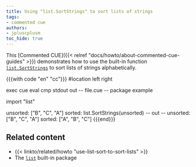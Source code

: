 ```yaml
---
title: Using "list.SortStrings" to sort lists of strings
tags:
- commented cue
authors:
- jpluscplusm
toc_hide: true
---
```


This [Commented CUE]({{< relref "docs/howto/about-commented-cue-guides" >}})
demonstrates how to use the built-in function
[`list.SortStrings`](https://pkg.go.dev/cuelang.org/go/pkg/list#SortStrings)
to sort lists of strings alphabetically.

<!--more-->

{{{with code "en" "cc"}}}
#location left right

exec cue eval
cmp stdout out
-- file.cue --
package example

import "list"

unsorted: ["B", "C", "A"]
sorted: list.SortStrings(unsorted)
-- out --
unsorted: ["B", "C", "A"]
sorted: ["A", "B", "C"]
{{{end}}}

## Related content

- {{< linkto/related/howto "use-list-sort-to-sort-lists" >}}
- The [`list`](https://pkg.go.dev/cuelang.org/go/pkg/list) built-in package
